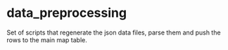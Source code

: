 # data_preprocessing

Set of scripts that regenerate the json data files, parse them and push the rows to the main map
table.
